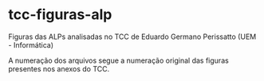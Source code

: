# tcc-figuras-alp
Figuras das ALPs analisadas no TCC de Eduardo Germano Perissatto (UEM - Informática)

A numeração dos arquivos segue a numeração original das figuras presentes nos anexos do TCC.
